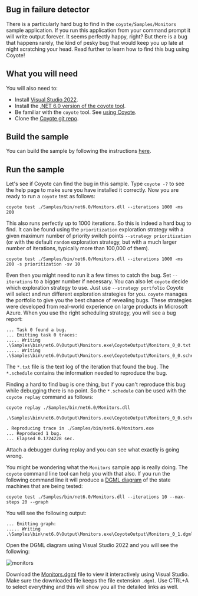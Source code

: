 
## Bug in failure detector

There is a particularly hard bug to find in the `coyote/Samples/Monitors` sample application. If you
run this application from your command prompt it will write output forever. It seems perfectly
happy, right?  But there is a bug that happens rarely, the kind of pesky bug that would keep you up
late at night scratching your head. Read further to learn how to find this bug using Coyote!

## What you will need

You will also need to:

- Install [Visual Studio 2022](https://visualstudio.microsoft.com/downloads/).
- Install the [.NET 6.0 version of the coyote tool](../../get-started/install.md).
- Be familiar with the `coyote` tool. See [using Coyote](../../get-started/using-coyote.md).
- Clone the [Coyote git repo](http://github.com/microsoft/coyote).

## Build the sample

You can build the sample by following the instructions
[here](https://github.com/microsoft/coyote/tree/main/Samples/README.md).

## Run the sample

Let's see if Coyote can find the bug in this sample. Type `coyote -?` to see the help page to make
sure you have installed it correctly. Now you are ready to run a `coyote` test as follows:

```plain
coyote test ./Samples/bin/net6.0/Monitors.dll --iterations 1000 -ms 200
```

This also runs perfectly up to 1000 iterations. So this is indeed a hard bug to find. It can be
found using the `prioritization` exploration strategy with a given maximum number of priority switch
points `--strategy prioritization` (or with the default `random` exploration strategy, but with a
much larger number of iterations, typically more than 100,000 of them).

```plain
coyote test ./Samples/bin/net6.0/Monitors.dll --iterations 1000 -ms 200 -s prioritization -sv 10
```

Even then you might need to run it a few times to catch the bug. Set `--iterations` to a bigger
number if necessary. You can also let `coyote` decide which exploration strategy to use. Just use
`--strategy portfolio` Coyote will select and run different exploration strategies for you. `coyote`
manages the portfolio to give you the best chance of revealing bugs. These strategies were developed
from real-world experience on large products in Microsoft Azure. When you use the right scheduling
strategy, you will see a bug report:

```plain
... Task 0 found a bug.
... Emitting task 0 traces:
..... Writing .\Samples\bin\net6.0\Output\Monitors.exe\CoyoteOutput\Monitors_0_0.txt
..... Writing .\Samples\bin\net6.0\Output\Monitors.exe\CoyoteOutput\Monitors_0_0.schedule
```

The `*.txt` file is the text log of the iteration that found the bug. The `*.schedule` contains the
information needed to reproduce the bug.

Finding a hard to find bug is one thing, but if you can't reproduce this bug while debugging there
is no point. So the `*.schedule` can be used with the `coyote replay` command as follows:

```plain
coyote replay ./Samples/bin/net6.0/Monitors.dll 
    .\Samples\bin\net6.0\Output\Monitors.exe\CoyoteOutput\Monitors_0_0.schedule
    
. Reproducing trace in ./Samples/bin/net6.0/Monitors.exe
... Reproduced 1 bug.
... Elapsed 0.1724228 sec.
```

Attach a debugger during replay and you can see what exactly is going wrong.

You might be wondering what the `Monitors` sample app is really doing. The `coyote` command line
tool can help you with that also. If you run the following command line it will produce a [DGML
diagram](../../how-to/generate-dgml.md) of the state machines that are being tested:

```plain
coyote test ./Samples/bin/net6.0/Monitors.dll --iterations 10 --max-steps 20 --graph
```

You will see the following output:

```plain
... Emitting graph:
..... Writing .\Samples\bin\net6.0\Output\Monitors.exe\CoyoteOutput\Monitors_0_1.dgml
```

Open the DGML diagram using Visual Studio 2022 and you will see the following:

![monitors](../../assets/images/Monitors.svg)

Download the [Monitors.dgml](../../assets/images/Monitors.dgml) file to view it interactively using
Visual Studio. Make sure the downloaded file keeps the file extension `.dgml`. Use CTRL+A to select
everything and this will show you all the detailed links as well.
